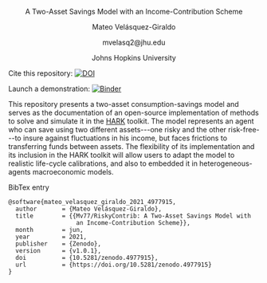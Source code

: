 <p align="center">
A Two-Asset Savings Model with an Income-Contribution Scheme
</p>

<p align="center">
Mateo Velásquez-Giraldo
</p>

<p align="center">
mvelasq2@jhu.edu
</p>

<p align="center">
Johns Hopkins University
</p>

Cite this repository: [![DOI](https://zenodo.org/badge/DOI/10.5281/zenodo.4977915.svg)](https://doi.org/10.5281/zenodo.4977915)

Launch a demonstration: [![Binder](https://mybinder.org/badge_logo.svg)](https://mybinder.org/v2/gh/Mv77/RiskyContrib/main?filepath=Code%2FPython%2FRiskyContrib.ipynb)


This repository presents a two-asset consumption-savings model and serves as the documentation of an open-source implementation of methods to solve and
simulate it in the [HARK](https://econ-ark.org/toolkit) toolkit. The model represents an agent who can save using two different assets---one risky and
the other risk-free---to insure against fluctuations in his income, but faces frictions to transferring funds between assets. The flexibility of its
implementation and its inclusion in the HARK toolkit will allow users to adapt the model to realistic life-cycle calibrations, and also to embedded it in
heterogeneous-agents macroeconomic models.

BibTex entry
```
@software{mateo_velasquez_giraldo_2021_4977915,
  author       = {Mateo Velásquez-Giraldo},
  title        = {{Mv77/RiskyContrib: A Two-Asset Savings Model with 
                   an Income-Contribution Scheme}},
  month        = jun,
  year         = 2021,
  publisher    = {Zenodo},
  version      = {v1.0.1},
  doi          = {10.5281/zenodo.4977915},
  url          = {https://doi.org/10.5281/zenodo.4977915}
}
```
